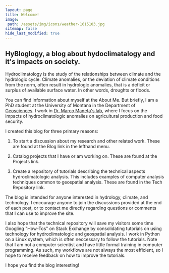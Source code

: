 ```yaml
---
layout: page
title: Welcome!
image:
 path: /assets/img/icons/weather-1615103.jpg
sitemap: false
hide_last_modified: true
---
```


## HyBloglogy, a blog about hydoclimatalogy and it's impacts on society.




Hydroclimatology is the study of the relationships between climate and the hydrologic cycle. Climate anomalies, or the deviation of climate conditions from the norm, often result in hydrologic anomalies, that is a deficit or surplus of available surface water. In other words, droughts or floods.

You can find information about myself at the About Me. But briefly, I am a PhD student at the University of Montana in the Department of [Geosciences](http://hs.umt.edu/geosciences/). I work in [Dr. Marco Maneta's lab](http://www.umt.edu/hydro-econ-ag/), where I focus on the impacts of hydroclimatologic anomalies on agricultural production and food security. 

I created this blog for three primary reasons:

1. To start a discussion about my research and other related work. These are found at the Blog link in the lefthand menu.

2. Catalog projects that I have or am working on. These are found at the Projects link.

3. Create a repository of tutorials describing the technical aspects hydroclimatologic analysis. This includes examples of computer analysis techniques common to geospatial analysis. These are found in the Tech Repository link.

The blog is intended for anyone interested in hydrology, climate, and technology. I encourage anyone to join the discussions provided at the end of each post, or to contact me directly regarding questions or comments that I can use to improve the site.

I also hope that the technical repository will save my visitors some time Googling "How-Tos" on Stack Exchange by consolidating tutorials on using technology for hydroclimatologic and geospatial analysis. I work in Python on a Linux system, which is often neccessary to follow the tutorials. Note that I am not a computer scientist and have little formal training in computer programming. As such, my workflows are not always the most efficient, so I hope to receive feedback on how to improve the tutorials.

I hope you find the blog interesting!



































[documentation]: docs/README.md
[install]: docs/install.md
[upgrade]: docs/upgrade.md
[config]: docs/config.md

